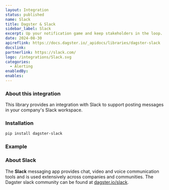 ```yaml
---
layout: Integration
status: published
name: Slack
title: Dagster & Slack
sidebar_label: Slack
excerpt: Up your notification game and keep stakeholders in the loop.
date: 2024-08-30
apireflink: https://docs.dagster.io/_apidocs/libraries/dagster-slack
docslink: 
partnerlink: https://slack.com/
logo: /integrations/Slack.svg
categories:
  - Alerting
enabledBy:
enables:
---
```


### About this integration

This library provides an integration with Slack to support posting messages in your company's Slack workspace.

### Installation

```bash
pip install dagster-slack
```

### Example

<CodeExample filePath="integrations/slack.py" language="python" title="Dagster & Slack Example" />

### About Slack

The **Slack** messaging app provides chat, video and voice communication tools and is used extensively across companies and communities. The Dagster slack community can be found at [dagster.io/slack](https://dagster.io/slack).
